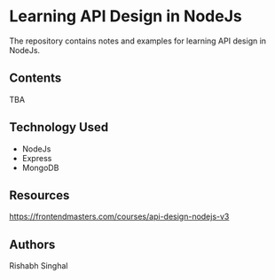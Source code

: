 # Learning API Design in NodeJs

The repository contains notes and examples for learning API design in NodeJs.

## Contents

TBA

## Technology Used

- NodeJs
- Express
- MongoDB

## Resources

https://frontendmasters.com/courses/api-design-nodejs-v3

## Authors

Rishabh Singhal
